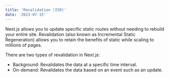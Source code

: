 ```yaml
---
title: 'Revalidation (ISR)'
date: '2023-07-15'
---
```


Next.js allows you to update specific static routes without needing to rebuild your entire site. Revalidation (also known as Incremental Static Regeneration) allows you to retain the benefits of static while scaling to millions of pages.

There are two types of revalidation in Next.js:

- Background: Revalidates the data at a specific time interval.
- On-demand: Revalidates the data based on an event such as an update.
